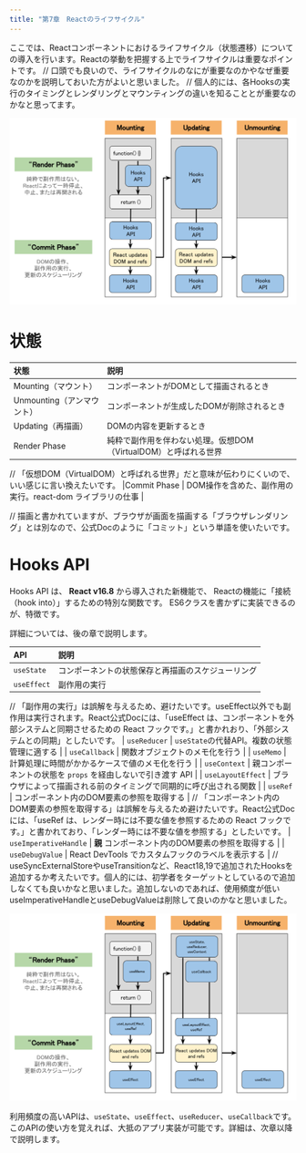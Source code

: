 ```yaml
---
title: "第7章　Reactのライフサイクル"
---
```


ここでは、Reactコンポーネントにおけるライフサイクル（状態遷移）についての導入を行います。Reactの挙動を把握する上でライフサイクルは重要なポイントです。
// 口頭でも良いので、ライフサイクルのなにが重要なのかやなぜ重要なのかを説明しておいた方がよいと思いました。
// 個人的には、各Hooksの実行のタイミングとレンダリングとマウンティングの違いを知ることとが重要なのかなと思ってます。

![lifecycle](./07_lifecycle.svg)

# 状態

|状態 | 説明  |
|:--|:--|
|Mounting（マウント）| コンポーネントがDOMとして描画されるとき |
|Unmounting（アンマウント） | コンポーネントが生成したDOMが削除されるとき |
|Updating（再描画） | DOMの内容を更新するとき |
|Render Phase | 純粋で副作用を伴わない処理。仮想DOM（VirtualDOM）と呼ばれる世界 |
// 「仮想DOM（VirtualDOM）と呼ばれる世界」だと意味が伝わりにくいので、いい感じに言い換えたいです。
|Commit Phase | DOM操作を含めた、副作用の実行。react-dom ライブラリの仕事 |

// 描画と書かれていますが、ブラウザが画面を描画する「ブラウザレンダリング」とは別なので、公式Docのように「コミット」という単語を使いたいです。

# Hooks API

Hooks API は、 **React v16.8** から導入された新機能で、
Reactの機能に「接続（hook into）」するための特別な関数です。
ES6クラスを書かずに実装できるのが、特徴です。

詳細については、後の章で説明します。

| API | 説明 |
|:-- |:-- |
| `useState` | コンポーネントの状態保存と再描画のスケジューリング |
| `useEffect` | 副作用の実行 |
// 「副作用の実行」は誤解を与えるため、避けたいです。useEffect以外でも副作用は実行されます。React公式Docには、「useEffect は、コンポーネントを外部システムと同期させるための React フックです。」と書かれおり、「外部システムとの同期」としたいです。
| `useReducer` | `useState`の代替API。複数の状態管理に適する |
| `useCallback` | 関数オブジェクトのメモ化を行う |
| `useMemo` | 計算処理に時間がかかるケースで値のメモ化を行う |
| `useContext` | 親コンポーネントの状態を `props` を経由しないで引き渡す API |
| `useLayoutEffect` | ブラウザによって描画される前のタイミングで同期的に呼び出される関数 |
| `useRef` | コンポーネント内のDOM要素の参照を取得する |
// 「コンポーネント内のDOM要素の参照を取得する」は誤解を与えるため避けたいです。React公式Docには、「useRef は、レンダー時には不要な値を参照するための React フックです。」と書かれており、「レンダー時には不要な値を参照する」としたいです。
| `useImperativeHandle` | **親** コンポーネント内のDOM要素の参照を取得する |
| `useDebugValue` | React DevTools でカスタムフックのラベルを表示する |
// useSyncExternalStoreやuseTransitionなど、React18,19で追加されたHooksを追加するか考えたいです。個人的には、初学者をターゲットとしているので追加しなくても良いかなと思いました。追加しないのであれば、使用頻度が低いuseImperativeHandleとuseDebugValueは削除して良いのかなと思いました。

![Hooks Lifecycle](./07_hooks_lifecycle.svg)

利用頻度の高いAPIは、`useState`、`useEffect`、`useReducer`、`useCallback`です。
このAPIの使い方を覚えれば、大抵のアプリ実装が可能です。詳細は、次章以降で説明します。